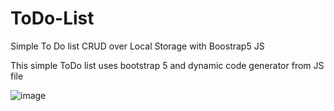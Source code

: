 # ToDo-List
Simple To Do list CRUD over Local Storage with Boostrap5 JS

This simple ToDo list uses bootstrap 5 and dynamic code generator from JS file

![image](https://user-images.githubusercontent.com/33551241/177314964-401b4c68-9f39-4ac5-b0d2-d11c70f8b17d.png)

